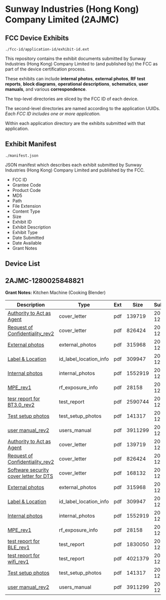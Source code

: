 # Sunway Industries (Hong Kong) Company Limited (2AJMC)
## FCC Device Exhibits

```
./fcc-id/application-id/exhibit-id.ext
```

This repository contains the exhibit documents submitted by Sunway Industries (Hong Kong) Company Limited to (and published by) the FCC as part of the device certification process.

These exhibits can include **internal photos**, **external photos**, **RF test reports**, **block diagrams**, **operational descriptions**, **schematics**, **user manuals**, and various **correspondence**.

The top-level directories are sliced by the FCC ID of each device.

The second-level directories are named according to the application UUIDs. *Each FCC ID includes one or more application.*

Within each application directory are the exhibits submitted with that application. 

## Exhibit Manifest

```
./manifest.json
```

JSON manifest which describes each exhibit submitted by Sunway Industries (Hong Kong) Company Limited and published by the FCC.

- FCC ID
- Grantee Code
- Product Code
- MD5
- Path
- File Extension
- Content Type
- Size
- Exhibit ID
- Exhibit Description
- Exhibit Type
- Date Submitted
- Date Available
- Grant Notes

## Device List
## 2AJMC-1280025848821
**Grant Notes:** Kitchen Machine (Cooking Blender)

| Description | Type | Ext | Size | Submitted | Available |
| ----------- | ---- | --- | ---- | --------- | --------- |
| [Authority to Act as Agent](2AJMC-1280025848821/4d3c10cb0a4309fefc3ffa4313ac1bfc/3236560.pdf) | cover_letter | pdf | 139719 | 2016-12-21 | 2016-12-22 |
| [Request of Confidentiality_rev2](2AJMC-1280025848821/4d3c10cb0a4309fefc3ffa4313ac1bfc/3236562.pdf) | cover_letter | pdf | 826424 | 2016-12-21 | 2016-12-22 |
| [External photos](2AJMC-1280025848821/4d3c10cb0a4309fefc3ffa4313ac1bfc/3236563.pdf) | external_photos | pdf | 315968 | 2016-12-21 | 2017-06-20 |
| [Label & Location](2AJMC-1280025848821/4d3c10cb0a4309fefc3ffa4313ac1bfc/3236564.pdf) | id_label_location_info | pdf | 309947 | 2016-12-21 | 2016-12-22 |
| [Internal photos](2AJMC-1280025848821/4d3c10cb0a4309fefc3ffa4313ac1bfc/3236565.pdf) | internal_photos | pdf | 1552919 | 2016-12-21 | 2017-06-20 |
| [MPE_rev1](2AJMC-1280025848821/4d3c10cb0a4309fefc3ffa4313ac1bfc/3236567.pdf) | rf_exposure_info | pdf | 28158 | 2016-12-21 | 2016-12-22 |
| [tesr report for BT3.0_rev2](2AJMC-1280025848821/4d3c10cb0a4309fefc3ffa4313ac1bfc/3236569.pdf) | test_report | pdf | 2590744 | 2016-12-21 | 2016-12-22 |
| [Test setup photos](2AJMC-1280025848821/4d3c10cb0a4309fefc3ffa4313ac1bfc/3236570.pdf) | test_setup_photos | pdf | 141317 | 2016-12-21 | 2017-06-20 |
| [user manual_rev2](2AJMC-1280025848821/4d3c10cb0a4309fefc3ffa4313ac1bfc/3236571.pdf) | users_manual | pdf | 3911299 | 2016-12-21 | 2017-06-20 |
| [Authority to Act as Agent](2AJMC-1280025848821/36b070e2b58fc57fb4afc0dd4694baf3/3236560.pdf) | cover_letter | pdf | 139719 | 2016-12-21 | 2016-12-22 |
| [Request of Confidentiality_rev2](2AJMC-1280025848821/36b070e2b58fc57fb4afc0dd4694baf3/3236562.pdf) | cover_letter | pdf | 826424 | 2016-12-21 | 2016-12-22 |
| [Software security cover letter for DTS](2AJMC-1280025848821/36b070e2b58fc57fb4afc0dd4694baf3/3236603.pdf) | cover_letter | pdf | 168132 | 2016-12-21 | 2016-12-22 |
| [External photos](2AJMC-1280025848821/36b070e2b58fc57fb4afc0dd4694baf3/3236563.pdf) | external_photos | pdf | 315968 | 2016-12-21 | 2017-06-20 |
| [Label & Location](2AJMC-1280025848821/36b070e2b58fc57fb4afc0dd4694baf3/3236564.pdf) | id_label_location_info | pdf | 309947 | 2016-12-21 | 2016-12-22 |
| [Internal photos](2AJMC-1280025848821/36b070e2b58fc57fb4afc0dd4694baf3/3236565.pdf) | internal_photos | pdf | 1552919 | 2016-12-21 | 2017-06-20 |
| [MPE_rev1](2AJMC-1280025848821/36b070e2b58fc57fb4afc0dd4694baf3/3236567.pdf) | rf_exposure_info | pdf | 28158 | 2016-12-21 | 2016-12-22 |
| [test report for BLE_rev1](2AJMC-1280025848821/36b070e2b58fc57fb4afc0dd4694baf3/3236610.pdf) | test_report | pdf | 1830050 | 2016-12-21 | 2016-12-22 |
| [test report for wifi_rev1](2AJMC-1280025848821/36b070e2b58fc57fb4afc0dd4694baf3/3236611.pdf) | test_report | pdf | 4021379 | 2016-12-21 | 2016-12-22 |
| [Test setup photos](2AJMC-1280025848821/36b070e2b58fc57fb4afc0dd4694baf3/3236570.pdf) | test_setup_photos | pdf | 141317 | 2016-12-21 | 2017-06-20 |
| [user manual_rev2](2AJMC-1280025848821/36b070e2b58fc57fb4afc0dd4694baf3/3236571.pdf) | users_manual | pdf | 3911299 | 2016-12-21 | 2017-06-20 |

